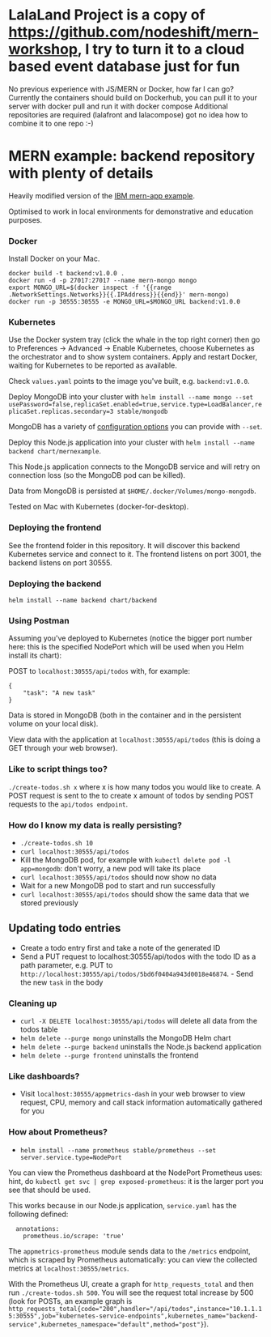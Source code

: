 # LalaLand Project is a copy of https://github.com/nodeshift/mern-workshop, I try to turn it to a cloud based event database just for fun
No previous experience with JS/MERN or Docker, how far I can go?
Currently the containers should build on Dockerhub, you can pull it to your server with docker pull and run it with docker compose
Additional repositories are required (lalafront and lalacompose) got no idea how to combine it to one repo :-)

# MERN example: backend repository with plenty of details
Heavily modified version of the [IBM mern-app example](https://github.com/IBM-Cloud/MERN-app).

Optimised to work in local environments for demonstrative and education purposes.

### Docker

Install Docker on your Mac.

```
docker build -t backend:v1.0.0 .
docker run -d -p 27017:27017 --name mern-mongo mongo
export MONGO_URL=$(docker inspect -f '{{range .NetworkSettings.Networks}}{{.IPAddress}}{{end}}' mern-mongo)
docker run -p 30555:30555 -e MONGO_URL=$MONGO_URL backend:v1.0.0
```

### Kubernetes

Use the Docker system tray (click the whale in the top right corner) then go to Preferences -> Advanced -> Enable Kubernetes, choose Kubernetes as the orchestrator and to show system containers. Apply and restart Docker, waiting for Kubernetes to be reported as available.

Check `values.yaml` points to the image you've built, e.g. `backend:v1.0.0`.

Deploy MongoDB into your cluster with `helm install --name mongo --set usePassword=false,replicaSet.enabled=true,service.type=LoadBalancer,replicaSet.replicas.secondary=3 stable/mongodb`

MongoDB has a variety of [configuration options](https://github.com/helm/charts/tree/HEAD/stable/mongodb) you can provide with `--set`.

Deploy this Node.js application into your cluster with  `helm install --name backend chart/mernexample`. 

This Node.js application connects to the MongoDB service and will retry on connection loss (so the MongoDB pod can be killed).

Data from MongoDB is persisted at `$HOME/.docker/Volumes/mongo-mongodb`.

Tested on Mac with Kubernetes (docker-for-desktop).

### Deploying the frontend
See the frontend folder in this repository. It will discover this backend Kubernetes service and connect to it. The frontend listens on port 3001, the backend listens on port 30555.

### Deploying the backend
`helm install --name backend chart/backend`

### Using Postman

Assuming you've deployed to Kubernetes (notice the bigger port number here: this is the specified NodePort which will be used when you Helm install its chart):

POST to `localhost:30555/api/todos` with, for example:
```
{
	"task": "A new task"
}
```

Data is stored in MongoDB (both in the container and in the persistent volume on your local disk).

View data with the application at `localhost:30555/api/todos` (this is doing a GET through your web browser).

### Like to script things too?
`./create-todos.sh x` where x is how many todos you would like to create. A POST request is sent to the to create x amount of todos by sending POST requests to the `api/todos endpoint`.

### How do I know my data is really persisting?
- `./create-todos.sh 10`
- `curl localhost:30555/api/todos`
- Kill the MongoDB pod, for example with `kubectl delete pod -l app=mongodb`: don't worry, a new pod will take its place
- `curl localhost:30555/api/todos` should now show no data
- Wait for a new MongoDB pod to start and run successfully
- `curl localhost:30555/api/todos` should show the same data that we stored previously

## Updating todo entries
- Create a todo entry first and take a note of the generated ID
- Send a PUT request to localhost:30555/api/todos with the todo ID as a path parameter, e.g. PUT to `http://localhost:30555/api/todos/5bd6f0404a943d0018e46874`. - Send the new `task` in the body

### Cleaning up
- `curl -X DELETE localhost:30555/api/todos` will delete all data from the todos table
- `helm delete --purge mongo` uninstalls the MongoDB Helm chart
- `helm delete --purge backend` uninstalls the Node.js backend application
- `helm delete --purge frontend` uninstalls the frontend

### Like dashboards?
- Visit `localhost:30555/appmetrics-dash` in your web browser to view request, CPU, memory and call stack information automatically gathered for you

### How about Prometheus?
- `helm install --name prometheus stable/prometheus --set server.service.type=NodePort`

You can view the Prometheus dashboard at the NodePort Prometheus uses: hint, do `kubectl get svc | grep exposed-prometheus`: it is the larger port you see that should be used.

This works because in our Node.js application, `service.yaml` has the following defined:

```
  annotations:
    prometheus.io/scrape: 'true'
```

The `appmetrics-prometheus` module sends data to the `/metrics` endpoint, which is scraped by Prometheus automatically: you can view the collected metrics at `localhost:30555/metrics`.

With the Prometheus UI, create a graph for `http_requests_total` and then run `./create-todos.sh 500`. You will see the request total increase by 500 (look for POSTs, an example graph is `http_requests_total{code="200",handler="/api/todos",instance="10.1.1.15:30555",job="kubernetes-service-endpoints",kubernetes_name="backend-service",kubernetes_namespace="default",method="post"}`). 
